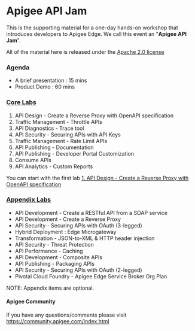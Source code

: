 # Apigee API Jam
This is the supporting material for a one-day hands-on workshop that introduces developers to Apigee Edge. We call this event an "**Apigee API Jam**".

All of the material here is released under the [Apache 2.0 license](./LICENSE.md)

### Agenda
* A brief presentation : 15 mins
* Product Demo : 60 mins

### [Core Labs](./Labs/Core) 
1. API Design - Create a Reverse Proxy with OpenAPI specification
2. Traffic Management - Throttle APIs
3. API Diagnostics - Trace tool
4. API Security - Securing APIs with API Keys
5. Traffic Management - Rate Limit APIs
6. API Publishing - Documentation 
7. API Publishing - Developer Portal Customization
8. Consume APIs
9. API Analytics - Custom Reports

You can start with the first lab [1. API Design - Create a Reverse Proxy with OpenAPI specification](https://github.com/apigee/devjam3/tree/master/Labs/Core/Lab%201%20API%20Design%20-%20Create%20a%20Reverse%20Proxy%20with%20OpenAPI%20specification)

### [Appendix Labs](./Labs/Appendix)
* API Development - Create a RESTful API from a SOAP service
* API Development - Create a Reverse Proxy
* API Security - Securing APIs with OAuth (3-legged)
* Hybrid Deployment : Edge Microgateway
* Transformation - JSON-to-XML & HTTP header injection
* API Security - Threat Protection
* API Performance - Caching
* API Development - Composite APIs
* API Publishing - Packaging APIs
* API Security - Securing APIs with OAuth (2-legged)
* Pivotal Cloud Foundry - Apigee Edge Service Broker Org Plan

NOTE: Appendix items are optional.

#### Apigee Community 
If you have any questions/comments please visit https://community.apigee.com/index.html
